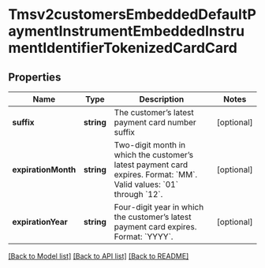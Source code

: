 # Tmsv2customersEmbeddedDefaultPaymentInstrumentEmbeddedInstrumentIdentifierTokenizedCardCard

## Properties
Name | Type | Description | Notes
------------ | ------------- | ------------- | -------------
**suffix** | **string** | The customer’s latest payment card number suffix | [optional] 
**expirationMonth** | **string** | Two-digit month in which the customer’s latest payment card expires.  Format: &#x60;MM&#x60;.  Valid values: &#x60;01&#x60; through &#x60;12&#x60;. | [optional] 
**expirationYear** | **string** | Four-digit year in which the customer’s latest payment card expires.  Format: &#x60;YYYY&#x60;. | [optional] 

[[Back to Model list]](../README.md#documentation-for-models) [[Back to API list]](../README.md#documentation-for-api-endpoints) [[Back to README]](../README.md)


